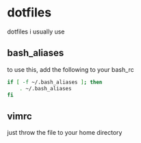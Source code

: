 # dotfiles
dotfiles i usually use


## bash_aliases
to use this, add the following to your bash_rc
```bash
if [ -f ~/.bash_aliases ]; then
    . ~/.bash_aliases
fi
```

## vimrc
just throw the file to your home directory
